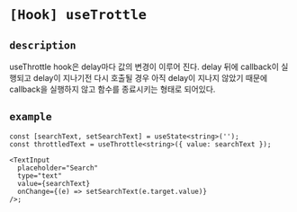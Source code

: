 # `[Hook] useTrottle`

## `description`

useThrottle hook은 delay마다 값의 변경이 이루어 진다.
delay 뒤에 callback이 실행되고 delay이 지나기전 다시 호출될 경우 아직
delay이 지나지 않았기 때문에 callback을 실행하지 않고 함수를 종료시키는 형태로 되어있다.

## `example`

```tsx
const [searchText, setSearchText] = useState<string>('');
const throttledText = useThrottle<string>({ value: searchText });

<TextInput
  placeholder="Search"
  type="text"
  value={searchText}
  onChange={(e) => setSearchText(e.target.value)}
/>;
```
